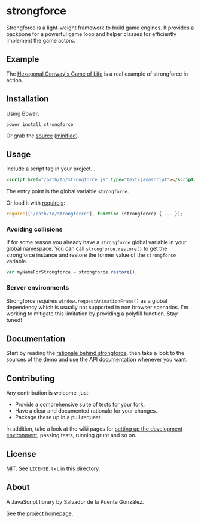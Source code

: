# strongforce

Strongforce is a light-weight framework to build game engines. It provides a backbone for a powerful game loop and helper classes for efficiently implement the game actors.

## Example

The [Hexagonal Conway's Game of Life](https://rawgit.com/delapuente/strongforce/master/demo/index.html) is a real example of strongforce in action.

## Installation

Using Bower:

    bower install strongforce

Or grab the [source](https://raw.githubusercontent.com/delapuente/strongforce/master/dist/strongforce.js) ([minified](https://raw.githubusercontent.com/delapuente/strongforce/master/dist/strongforce.min.js)).

## Usage

Include a script tag in your project...

```html
<script href="/path/to/strongforce.js" type="text/javascript"></script>
```
    
The entry point is the global variable `strongforce`.

Or load it with [requirejs](http://requirejs.org/):

```javascript
require(['/path/to/strongforce'], function (strongforce) { ... });
```
    
### Avoiding collisions

If for some reason you already have a `strongforce` global variable in your global namespace. You can call `strongforce.restore()` to get the strongforce instance and restore the former value of the `strongforce` variable.

```javascript
var myNameForStrongforce = strongforce.restore();
```
    
### Server environments

Strongforce requires `window.requestAnimationFrame()` as a global dependency which is usually not supported in non browser scenarios. I'm working to mitigate this limitation by providing a polyfill function. Stay tuned!

## Documentation

Start by reading the [rationale behind strongforce](https://github.com/delapuente/strongforce/wiki/Rationale), then take a look to the [sources of the demo](https://github.com/delapuente/strongforce/tree/master/demo/scripts) and use the [API documentation](http://rawgit.com/delapuente/strongforce/master/docs/index.html) whenever you want.

## Contributing

Any contribution is welcome, just:

* Provide a comprehensive suite of tests for your fork.
* Have a clear and documented rationale for your changes.
* Package these up in a pull request.

In addition, take a look at the wiki pages for [setting up the development environment](https://github.com/delapuente/strongforce/wiki/The-development-environment), passing tests, running grunt and so on.

## License

MIT. See `LICENSE.txt` in this directory.

## About

A JavaScript library by Salvador de la Puente González.

See the [project homepage](http://delapuente.github.io/strongforce).
